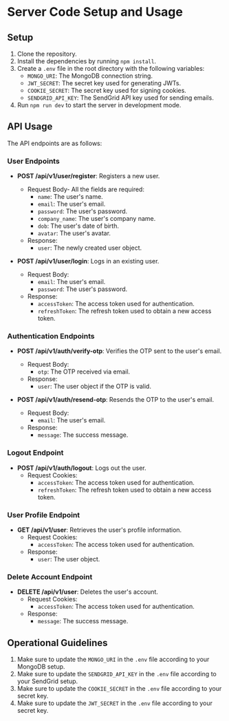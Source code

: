# Server Code Setup and Usage

## Setup

1. Clone the repository.
2. Install the dependencies by running `npm install`.
3. Create a `.env` file in the root directory with the following variables:
   - `MONGO_URI`: The MongoDB connection string.
   - `JWT_SECRET`: The secret key used for generating JWTs.
   - `COOKIE_SECRET`: The secret key used for signing cookies.
   - `SENDGRID_API_KEY`: The SendGrid API key used for sending emails.
4. Run `npm run dev` to start the server in development mode.

## API Usage

The API endpoints are as follows:

### User Endpoints

- **POST /api/v1/user/register**: Registers a new user.
  - Request Body- All the fields are required:
    - `name`: The user's name.
    - `email`: The user's email.
    - `password`: The user's password.
    - `company_name`: The user's company name.
    - `dob`: The user's date of birth.
    - `avatar`: The user's avatar.
  - Response:
    - `user`: The newly created user object.
  
- **POST /api/v1/user/login**: Logs in an existing user.
  - Request Body:
    - `email`: The user's email.
    - `password`: The user's password.
  - Response:
    - `accessToken`: The access token used for authentication.
    - `refreshToken`: The refresh token used to obtain a new access token.

### Authentication Endpoints

- **POST /api/v1/auth/verify-otp**: Verifies the OTP sent to the user's email.
  - Request Body:
    - `otp`: The OTP received via email.
  - Response:
    - `user`: The user object if the OTP is valid.
  
- **POST /api/v1/auth/resend-otp**: Resends the OTP to the user's email.
  - Request Body:
    - `email`: The user's email.
  - Response:
    - `message`: The success message.

### Logout Endpoint

- **POST /api/v1/auth/logout**: Logs out the user.
  - Request Cookies:
    - `accessToken`: The access token used for authentication.
    - `refreshToken`: The refresh token used to obtain a new access token.

### User Profile Endpoint

- **GET /api/v1/user**: Retrieves the user's profile information.
  - Request Cookies:
    - `accessToken`: The access token used for authentication.
  - Response:
    - `user`: The user object.
  
### Delete Account Endpoint

- **DELETE /api/v1/user**: Deletes the user's account.
  - Request Cookies:
    - `accessToken`: The access token used for authentication.
  - Response:
    - `message`: The success message.

## Operational Guidelines

1. Make sure to update the `MONGO_URI` in the `.env` file according to your MongoDB setup.
2. Make sure to update the `SENDGRID_API_KEY` in the `.env` file according to your SendGrid setup.
3. Make sure to update the `COOKIE_SECRET` in the `.env` file according to your secret key.
4. Make sure to update the `JWT_SECRET` in the `.env` file according to your secret key.
